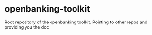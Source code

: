 # openbanking-toolkit
Root repository of the openbanking toolkit. Pointing to other repos and providing you the doc
